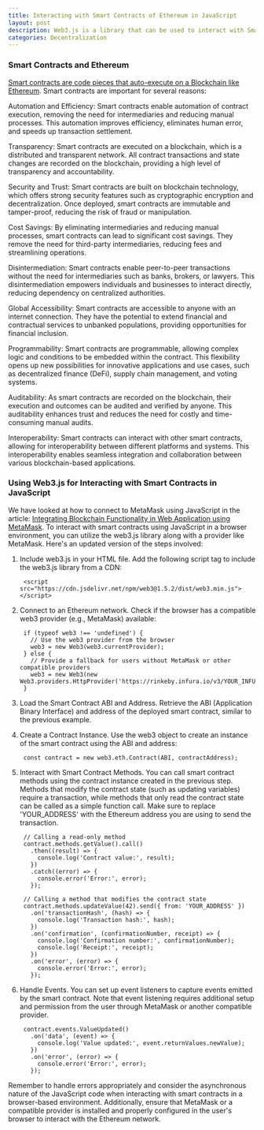 ```yaml
---
title: Interacting with Smart Contracts of Ethereum in JavaScript
layout: post
description: Web3.js is a library that can be used to interact with Smart Contracts on Ethereum using JavaScript in the Browser. This helps build DApps (Decentralized Applications) on top of Ethereum.
categories: Decentralization
---
```


### Smart Contracts and Ethereum
[Smart contracts are code pieces that auto-execute on a Blockchain like Ethereum](/2023/05/29/Developing-Deploying-Smart-Contract-Ethereum.html). Smart contracts are important for several reasons:

Automation and Efficiency: Smart contracts enable automation of contract execution, removing the need for intermediaries and reducing manual processes. This automation improves efficiency, eliminates human error, and speeds up transaction settlement.

Transparency: Smart contracts are executed on a blockchain, which is a distributed and transparent network. All contract transactions and state changes are recorded on the blockchain, providing a high level of transparency and accountability.

Security and Trust: Smart contracts are built on blockchain technology, which offers strong security features such as cryptographic encryption and decentralization. Once deployed, smart contracts are immutable and tamper-proof, reducing the risk of fraud or manipulation.

Cost Savings: By eliminating intermediaries and reducing manual processes, smart contracts can lead to significant cost savings. They remove the need for third-party intermediaries, reducing fees and streamlining operations.

Disintermediation: Smart contracts enable peer-to-peer transactions without the need for intermediaries such as banks, brokers, or lawyers. This disintermediation empowers individuals and businesses to interact directly, reducing dependency on centralized authorities.

Global Accessibility: Smart contracts are accessible to anyone with an internet connection. They have the potential to extend financial and contractual services to unbanked populations, providing opportunities for financial inclusion.

Programmability: Smart contracts are programmable, allowing complex logic and conditions to be embedded within the contract. This flexibility opens up new possibilities for innovative applications and use cases, such as decentralized finance (DeFi), supply chain management, and voting systems.

Auditability: As smart contracts are recorded on the blockchain, their execution and outcomes can be audited and verified by anyone. This auditability enhances trust and reduces the need for costly and time-consuming manual audits.

Interoperability: Smart contracts can interact with other smart contracts, allowing for interoperability between different platforms and systems. This interoperability enables seamless integration and collaboration between various blockchain-based applications.

### Using Web3.js for Interacting with Smart Contracts in JavaScript
We have looked at how to connect to MetaMask using JavaScript in the article: [Integrating Blockchain Functionality in Web Application using MetaMask](/2023/05/10/Integrating-Blockchain-in-Web-Application-MetaMask.html). To interact with smart contracts using JavaScript in a browser environment, you can utilize the web3.js library along with a provider like MetaMask. Here's an updated version of the steps involved:

1. Include web3.js in your HTML file. Add the following script tag to include the web3.js library from a CDN:

        <script src="https://cdn.jsdelivr.net/npm/web3@1.5.2/dist/web3.min.js"></script>

2. Connect to an Ethereum network. Check if the browser has a compatible web3 provider (e.g., MetaMask) available:

        if (typeof web3 !== 'undefined') {
          // Use the web3 provider from the browser
          web3 = new Web3(web3.currentProvider);
        } else {
          // Provide a fallback for users without MetaMask or other compatible providers
          web3 = new Web3(new Web3.providers.HttpProvider('https://rinkeby.infura.io/v3/YOUR_INFURA_PROJECT_ID'));
        }

3. Load the Smart Contract ABI and Address. Retrieve the ABI (Application Binary Interface) and address of the deployed smart contract, similar to the previous example.
4. Create a Contract Instance. Use the web3 object to create an instance of the smart contract using the ABI and address:

	    const contract = new web3.eth.Contract(ABI, contractAddress);

5. Interact with Smart Contract Methods. You can call smart contract methods using the contract instance created in the previous step. Methods that modify the contract state (such as updating variables) require a transaction, while methods that only read the contract state can be called as a simple function call. Make sure to replace 'YOUR_ADDRESS' with the Ethereum address you are using to send the transaction.

        // Calling a read-only method
        contract.methods.getValue().call()
          .then((result) => {
            console.log('Contract value:', result);
          })
          .catch((error) => {
            console.error('Error:', error);
          });

        // Calling a method that modifies the contract state
        contract.methods.updateValue(42).send({ from: 'YOUR_ADDRESS' })
          .on('transactionHash', (hash) => {
            console.log('Transaction hash:', hash);
          })
          .on('confirmation', (confirmationNumber, receipt) => {
            console.log('Confirmation number:', confirmationNumber);
            console.log('Receipt:', receipt);
          })
          .on('error', (error) => {
            console.error('Error:', error);
          });


6. Handle Events. You can set up event listeners to capture events emitted by the smart contract. Note that event listening requires additional setup and permission from the user through MetaMask or another compatible provider.

        contract.events.ValueUpdated()
          .on('data', (event) => {
            console.log('Value updated:', event.returnValues.newValue);
          })
          .on('error', (error) => {
            console.error('Error:', error);
          });


Remember to handle errors appropriately and consider the asynchronous nature of the JavaScript code when interacting with smart contracts in a browser-based environment. Additionally, ensure that MetaMask or a compatible provider is installed and properly configured in the user's browser to interact with the Ethereum network.




